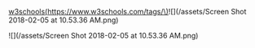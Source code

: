 [w3schools\(https://www.w3schools.com/tags/\)](https://www.w3schools.com/tags/ "w3schools")![](/assets/Screen Shot 2018-02-05 at 10.53.36 AM.png)

![](/assets/Screen Shot 2018-02-05 at 10.53.36 AM.png)

